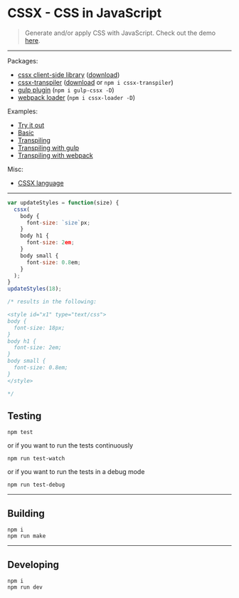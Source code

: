 # CSSX - CSS in JavaScript

> Generate and/or apply CSS with JavaScript. Check out the demo [here](http://krasimir.github.io/cssx/playground/try-it-out/).

---

Packages:

* [cssx client-side library](./packages/cssx) ([download](./packages/cssx/lib))
* [cssx-transpiler](./packages/cssx-transpiler) ([download](./packages/cssx-transpiler/lib) or `npm i cssx-transpiler`)
* [gulp plugin](./packages/gulp-cssx) (`npm i gulp-cssx -D`)
* [webpack loader](./packages/cssx-loader) (`npm i cssx-loader -D`)

Examples:

* [Try it out](./playground/try-it-out)
* [Basic](./playground/basic)
* [Transpiling](./playground/transpiler)
* [Transpiling with gulp](./playground/transpiler-gulp)
* [Transpiling with webpack](./playground/transpiler-webpack)

Misc:

* [CSSX language](./docs/cssx-lang.md)

---

```js
var updateStyles = function(size) {
  cssx(
    body {
      font-size: `size`px;
    }
    body h1 {
      font-size: 2em;
    }
    body small {
      font-size: 0.8em;
    }
  );
}
updateStyles(18);

/* results in the following:

<style id="x1" type="text/css">
body {
  font-size: 18px;
}
body h1 {
  font-size: 2em;
}
body small {
  font-size: 0.8em;
}
</style>

*/
```

## Testing

```
npm test
```

or if you want to run the tests continuously

```
npm run test-watch
```

or if you want to run the tests in a debug mode

```
npm run test-debug
```

---

## Building

```
npm i
npm run make
```

---

## Developing

```
npm i
npm run dev
```
